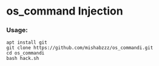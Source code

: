 # os_command Injection


### Usage:
```
apt install git
git clone https://github.com/mishabzzz/os_commandi.git
cd os_commandi
bash hack.sh
```
